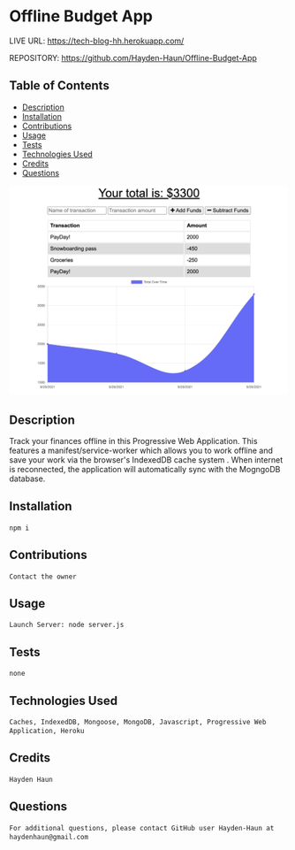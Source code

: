 # Offline Budget App

LIVE URL: https://tech-blog-hh.herokuapp.com/

REPOSITORY: https://github.com/Hayden-Haun/Offline-Budget-App

## Table of Contents

- [Description](#description)
- [Installation](#installation)
- [Contributions](#contributions)
- [Usage](#usage)
- [Tests](#tests)
- [Technologies Used](#Technologies)
- [Credits](#credits)
- [Questions](#questions)

![Screenshot](./public/screenshot.png "SCREENSHOT")

## Description

Track your finances offline in this Progressive Web Application. This features a manifest/service-worker which allows you to work offline and save your work via the browser's IndexedDB cache system . When internet is reconnected, the application will automatically sync with the MogngoDB database.

## Installation

    npm i

## Contributions

    Contact the owner

## Usage

    Launch Server: node server.js

## Tests

    none

## Technologies Used

    Caches, IndexedDB, Mongoose, MongoDB, Javascript, Progressive Web Application, Heroku

## Credits

    Hayden Haun

## Questions

    For additional questions, please contact GitHub user Hayden-Haun at haydenhaun@gmail.com

